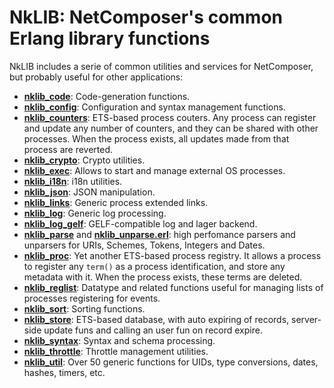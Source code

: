 # NkLIB: NetComposer's common Erlang library functions

NkLIB includes a serie of common utilities and services for NetComposer, but probably useful for other applications:

* [**nklib_code**](src/nklib_code.erl): Code-generation functions.
* [**nklib_config**](src/nklib_config.erl): Configuration and syntax management functions.
* [**nklib_counters**](src/nklib_counters.erl): ETS-based process couters. Any process can register and update any number of counters, and they can be shared with other processes. When the process exists, all updates made from that process are reverted.
* [**nklib_crypto**](src/nklib_crypto.erl): Crypto utilities.
* [**nklib_exec**](src/nklib_exec.erl): Allows to start and manage external OS processes.
* [**nklib_i18n**](src/nklib_i18n.erl): i18n utilities.
* [**nklib_json**](src/nklib_json.erl): JSON manipulation.
* [**nklib_links**](src/nklib_links.erl): Generic process extended links.
* [**nklib_log**](src/nklib_log.erl): Generic log processing.
* [**nklib_log_gelf**](src/nklib_log_gelf.erl): GELF-compatible log and lager backend.
* [**nklib_parse**](src/nklib_parse.erl) and [**nklib_unparse.erl**](src/nklib_unparse.erl): high perfomance parsers and unparsers for URIs, Schemes, Tokens, Integers and Dates.
* [**nklib_proc**](src/nklib_proc.erl): Yet another ETS-based process registry. It allows a process to register any `term()` as a process identification, and store any metadata with it. When the process exists, these terms are deleted. 
* [**nklib_reglist**](src/nklib_reglist.erl): Datatype and related functions useful for managing lists of processes registering for events.
* [**nklib_sort**](src/nklib_sort.erl): Sorting functions.
* [**nklib_store**](src/nklib_store.erl): ETS-based database, with auto expiring of records, server-side update funs and calling an user fun on record expire.
* [**nklib_syntax**](src/nklib_syntax.erl): Syntax and schema processing.
* [**nklib_throttle**](src/nklib_throttle.erl): Throttle management utilities.
* [**nklib_util**](src/nklib_util.erl): Over 50 generic functions for UIDs, type conversions, dates, hashes, timers, etc.
